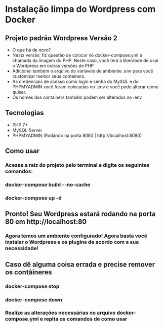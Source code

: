 # Instalação limpa do Wordpress com Docker
## Projeto padrão Wordpress Versão 2

- O que há de novo? 
- Nesta versão, fiz questão de colocar no docker-compose.yml a chamada da imagem do PHP. Neste caso, você terá a liberdade de usar o Wordpress em outras versões de PHP
- Adicionei também o arquivo de variáveis de ambiente .env para você customizar melhor seus containers. 
- As credenciais de acesso como login e senha do MySQL e do PHPMYADMIN você foram colocadas no .env e você pode alterar como quiser.
- Os nomes dos containers também podem ser alterados no .env

## Tecnologias
- PHP 7+
- MySQL Server
- PHPMYADMIN (Rodando na porta 8080 | http://localhost:8080)

## Como usar
### Acesse a raiz do projeto pelo terminal e digite os seguintes comandos:
### docker-compose build --no-cache
### docker-compose up -d

## Pronto! Seu Wordpress estará rodando na porta 80 em http://localhost:80
### Agora temos um ambiente configurado! Agora basta você instalar o Wordpress e os plugins de acordo com a sua necessidade!

## Caso dê alguma coisa errada e precise remover os contâineres
### docker-compose stop
### docker-compose down 
### Realize as alterações necessárias no arquivo docker-compose.yml e repita os comandos de como usar

